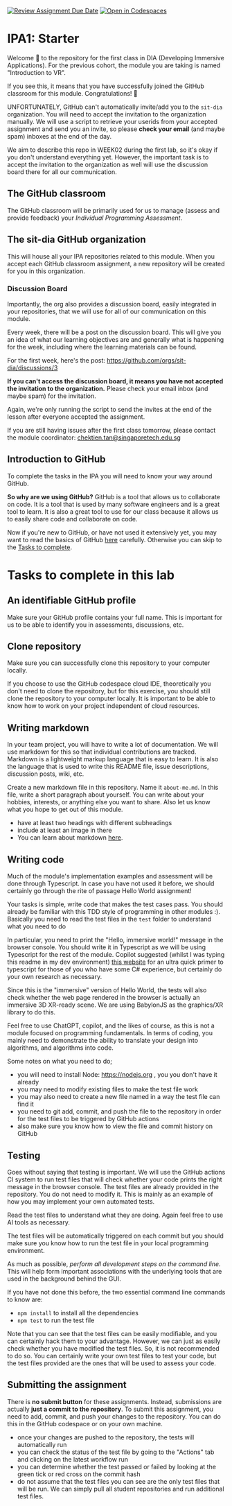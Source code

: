 [![Review Assignment Due Date](https://classroom.github.com/assets/deadline-readme-button-22041afd0340ce965d47ae6ef1cefeee28c7c493a6346c4f15d667ab976d596c.svg)](https://classroom.github.com/a/AA3pw6pk)
[![Open in Codespaces](https://classroom.github.com/assets/launch-codespace-2972f46106e565e64193e422d61a12cf1da4916b45550586e14ef0a7c637dd04.svg)](https://classroom.github.com/open-in-codespaces?assignment_repo_id=17654140)
# IPA1: Starter

Welcome :wave: to the repository for the first class in DIA (Developing Immersive Applications).
For the previous cohort, the module you are taking is named "Introduction to VR".

If you see this, it means that you have successfully joined the GitHub classroom for this module. Congratulations! :tada:

UNFORTUNATELY, GitHub can't automatically invite/add you to the `sit-dia` organization. You will need to accept the invitation to the organization manually. We will use a script to retrieve your userids from your accepted assignment and send you an invite, so please **check your email** (and maybe spam) inboxes at the end of the day.

We aim to describe this repo in WEEK02 during the first lab, so it's okay if you don't understand everything yet. However, the important task is to accept the invitation to the organization as well will use the discussion board there for all our communication.

## The GitHub classroom
The GitHub classroom will be primarily used for us to manage (assess and provide feedback) your _Individual Programming Assessment_.

## The sit-dia GitHub organization 
This will house all your IPA repositories related to this module. When you accept each GitHub classroom assignment, a new repository will be created for you in this organization.

### Discussion Board
Importantly, the org also provides a discussion board, easily integrated in your repositories, that we will use for all of our communication on this module.

Every week, there will be a post on the discussion board. This will give you an idea of what our learning objectives are and generally what is happening for the week, including where the learning materials can be found.

For the first week, here's the post: 
https://github.com/orgs/sit-dia/discussions/3

**If you can't access the discussion board, it means you have not accepted the invitation to the organization.** Please check your email inbox (and maybe spam) for the invitation. 

Again, we're only running the script to send the invites at the end of the lesson after everyone accepted the assignment.

If you are still having issues after the first class tomorrow, please contact the module coordinator: chektien.tan@singaporetech.edu.sg

## Introduction to GitHub

To complete the tasks in the IPA you will need to know your way around GitHub.

**So why are we using GitHub?**
GitHub is a tool that allows us to collaborate on code. It is a tool that is used by many software engineers and is a great tool to learn. It is also a great tool to use for our class because it allows us to easily share code and collaborate on code.

Now if you're new to GitHub, or have not used it extensively yet, you may want to read the basics of GitHub [here](github-fundamentals.md) carefully. Otherwise you can skip to the [Tasks to complete](#tasks-to-complete-in-this-lab).

# Tasks to complete in this lab

## An identifiable GitHub profile

Make sure your GitHub profile contains your full name. This is important for us to be able to identify you in assessments, discussions, etc.

## Clone repository

Make sure you can successfully clone this repository to your computer locally.

If you choose to use the GitHub codespace cloud IDE, theoretically you don't need to clone the repository, but for this exercise, you should still clone the repository to your computer locally. It is important to be able to know how to work on your project independent of cloud resources.

## Writing markdown

In your team project, you will have to write a lot of documentation. We will use markdown for this so that individual contributions are tracked. Markdown is a lightweight markup language that is easy to learn. It is also the language that is used to write this README file, issue descriptions, discussion posts, wiki, etc.

Create a new markdown file in this repository. Name it `about-me.md`. In this file, write a short paragraph about yourself. You can write about your hobbies, interests, or anything else you want to share. Also let us know what you hope to get out of this module.
- have at least two headings with different subheadings
- include at least an image in there
- You can learn about markdown [here](https://guides.github.com/features/mastering-markdown/).

## Writing code

Much of the module's implementation examples and assessment will be done through Typescript. In case you have not used it before, we should certainly go through the rite of passage Hello World assignment!

Your tasks is simple, write code that makes the test cases pass. You should already be familiar with this TDD style of programming in other modules :). Basically you need to read the test files in the `test` folder to understand what you need to do

In particular, you need to print the "Hello, immersive world!" message in the browser console. You should write it in Typescript as we will be using Typescript for the rest of the module. Copilot suggested (whilst I was typing this readme in my dev environment) [this website](https://www.typescriptlang.org/docs/handbook/typescript-in-5-minutes-oop.html) for an ultra quick primer to typescript for those of you who have some C# experience, but certainly do your own research as necessary.

Since this is the "immersive" version of Hello World, the tests will also check whether the web page rendered in the browser is actually an immersive 3D XR-ready scene. We are using BabylonJS as the graphics/XR library to do this.

Feel free to use ChatGPT, copilot, and the likes of course, as this is not a module focused on programming fundamentals. In terms of coding, you mainly need to demonstrate the ability to translate your design into algorithms, and algorithms into code.

Some notes on what you need to do;
- you will need to install Node: https://nodejs.org , you you don't have it already
- you may need to modify existing files to make the test file work
- you may also need to create a new file named in a way the test file can find it
- you need to git add, commit, and push the file to the repository in order for the test files to be triggered by GitHub actions
- also make sure you know how to view the file and commit history on GitHub

## Testing

Goes without saying that testing is important. We will use the GitHub actions CI system to run test files that will check whether your code prints the right message in the browser console. The test files are already provided in the repository. You do not need to modify it. This is mainly as an example of how you may implement your own automated tests.

Read the test files to understand what they are doing. Again feel free to use AI tools as necessary.

The test files will be automatically triggered on each commit but you should make sure you know how to run the test file in your local programming environment.

As much as possible, _perform all development steps on the command line_. This will help form important associations with the underlying tools that are used in the background behind the GUI.

If you have not done this before, the two essential command line commands to know are:
- `npm install` to install all the dependencies
- `npm test` to run the test file

Note that you can see that the test files can be easily modifiable, and you can certainly hack them to your advantage. However, we can just as easily check whether you have modified the test files. So, it is not recommended to do so. You can certainly write your own test files to test your code, but the test files provided are the ones that will be used to assess your code.

## Submitting the assignment

There is **no submit button** for these assignments. Instead, submissions are actually **just a commit to the repository**. To submit this assignment, you need to add, commit, and push your changes to the repository. You can do this in the GitHub codespace or on your own machine.
- once your changes are pushed to the repository, the tests will automatically run
- you can check the status of the test file by going to the "Actions" tab and clicking on the latest workflow run
- you can determine whether the test passed or failed by looking at the green tick or red cross on the commit hash
- do not assume that the test files you can see are the only test files that will be run. We can simply pull all student repositories and run additional test files.

